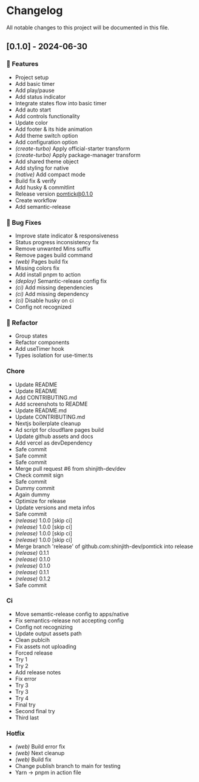 # Changelog

All notable changes to this project will be documented in this file.

## [0.1.0] - 2024-06-30

### 🚀 Features

- Project setup
- Add basic timer
- Add play/pause
- Add status indicator
- Integrate states flow into basic timer
- Add auto start
- Add controls functionality
- Update color
- Add footer & its hide animation
- Add theme switch option
- Add configuration option
- *(create-turbo)* Apply official-starter transform
- *(create-turbo)* Apply package-manager transform
- Add shared theme object
- Add styling for native
- *(native)* Add compact mode
- Build fix & verify
- Add husky & commitlint
- Release version pomtick@0.1.0
- Create workflow
- Add semantic-release

### 🐛 Bug Fixes

- Improve state indicator & responsiveness
- Status progress inconsistency fix
- Remove unwanted Mins suffix
- Remove pages build command
- *(web)* Pages build fix
- Missing colors fix
- Add install pnpm to action
- *(deploy)* Semantic-release config fix
- *(ci)* Add missing dependencies
- *(ci)* Add missing dependency
- *(ci)* Disable husky  on ci
- Config not recognized

### 🚜 Refactor

- Group states
- Refactor components
- Add useTimer hook
- Types isolation for use-timer.ts

### Chore

- Update README
- Update README
- Add CONTRIBUTING.md
- Add screenshots to README
- Update README.md
- Update CONTRIBUTING.md
- Nextjs boilerplate cleanup
- Ad script for cloudflare pages build
- Update github assets and docs
- Add vercel as devDependency
- Safe commit
- Safe commit
- Safe commit
- Merge pull request #6 from shinjith-dev/dev
- Check commit sign
- Safe commit
- Dummy commit
- Again dummy
- Optimize for release
- Update versions and meta infos
- Safe commit
- *(release)* 1.0.0 [skip ci]
- *(release)* 1.0.0 [skip ci]
- *(release)* 1.0.0 [skip ci]
- *(release)* 1.0.0 [skip ci]
- Merge branch 'release' of github.com:shinjith-dev/pomtick into release
- *(release)* 0.1.1
- *(release)* 0.1.0
- *(release)* 0.1.0
- *(release)* 0.1.1
- *(release)* 0.1.2
- Safe commit

### Ci

- Move semantic-release config to apps/native
- Fix semantics-release not accepting config
- Config not recognizing
- Update output assets path
- Clean publcih
- Fix assets not uploading
- Forced release
- Try 1
- Try 2
- Add release notes
- Fix error
- Try 3
- Try 3
- Try 4
- Final try
- Second final try
- Third last

### Hotfix

- *(web)* Build error fix
- *(web)* Next cleanup
- *(web)* Build fix
- Change publish branch to main for testing
- Yarn -> pnpm in action file

<!-- generated by git-cliff -->
